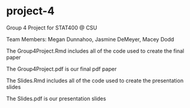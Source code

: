 # project-4
Group 4 Project for STAT400 @ CSU

Team Members: Megan Dunnahoo, Jasmine DeMeyer, Macey Dodd

The Group4Project.Rmd includes all of the code used to create the final paper

The Group4Project.pdf is our final pdf paper

The Slides.Rmd includes all of the code used to create the presentation slides

The Slides.pdf is our presentation slides
